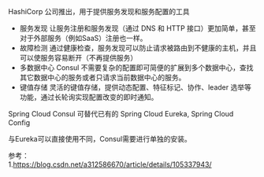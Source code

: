 HashiCorp 公司推出，用于提供服务发现和服务配置的工具
* 服务发现 让服务注册和服务发现（通过 DNS 和 HTTP 接口）更加简单，甚至对于外部服务（例如SaaS）注册也一样。  
* 故障检测 通过健康检查，服务发现可以防止请求被路由到不健康的主机，并且可以使服务容易断开（不再提供服务）  
* 多数据中心 Consul 不需要复杂的配置即可简便的扩展到多个数据中心，查找其它数据中心的服务或者只请求当前数据中心的服务。  
* 键值存储 灵活的键值存储，提供动态配置、特征标记、协作、leader 选举等功能，通过长轮询实现配置改变的即时通知。

Spring Cloud Consul 可替代已有的 Spring Cloud Eureka, Spring Cloud Config  

与Eureka可以直接使用不同，Consul需要进行单独的安装。





参考：  
1.https://blog.csdn.net/a312586670/article/details/105337943/


























